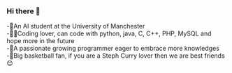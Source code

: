 ### Hi there 👋

-🤖️An AI student at the University of Manchester  
-👨‍💻Coding lover, can code with python, java, C, C++, PHP, MySQL and hope more in the future  
-📖A passionate growing programmer eager to embrace more knowledges  
-🏀Big basketball fan, if you are a Steph Curry lover then we are best friends😊




<!--
**ruotongding/ruotongding** is a ✨ _special_ ✨ repository because its `README.md` (this file) appears on your GitHub profile.

Here are some ideas to get you started:

- 🔭 I’m currently working on ...
- 🌱 I’m currently learning ...
- 👯 I’m looking to collaborate on ...
- 🤔 I’m looking for help with ...
- 💬 Ask me about ...
- 📫 How to reach me: ...
- 😄 Pronouns: ...
- ⚡ Fun fact: ...
-->
